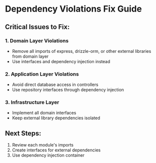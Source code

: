 # Dependency Violations Fix Guide

## Critical Issues to Fix:

### 1. Domain Layer Violations
- Remove all imports of express, drizzle-orm, or other external libraries from domain layer
- Use interfaces and dependency injection instead

### 2. Application Layer Violations  
- Avoid direct database access in controllers
- Use repository interfaces through dependency injection

### 3. Infrastructure Layer
- Implement all domain interfaces
- Keep external library dependencies isolated

## Next Steps:
1. Review each module's imports
2. Create interfaces for external dependencies
3. Use dependency injection container
